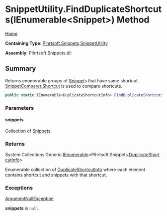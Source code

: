 # SnippetUtility\.FindDuplicateShortcuts\(IEnumerable\<Snippet>\) Method

[Home](../../../../README.md)

**Containing Type**: [Pihrtsoft.Snippets](../../README.md)\.[SnippetUtility](../README.md)

**Assembly**: Pihrtsoft\.Snippets\.dll

## Summary

Returns enumerable groups of [Snippet](../../Snippet/README.md)s that have same shortcut\. [SnippetComparer.Shortcut](../../Comparers/SnippetComparer/Shortcut/README.md) is used to compare shortcuts\.

```csharp
public static IEnumerable<DuplicateShortcutInfo> FindDuplicateShortcuts(IEnumerable<Snippet> snippets)
```

### Parameters

#### snippets

Collection of [Snippet](../../Snippet/README.md)s\.

### Returns

System\.Collections\.Generic\.[IEnumerable](https://docs.microsoft.com/en-us/dotnet/api/system.collections.generic.ienumerable-1)\<Pihrtsoft\.Snippets\.[DuplicateShortcutInfo](../../DuplicateShortcutInfo/README.md)>

Enumerable collection of [DuplicateShortcutInfo](../../DuplicateShortcutInfo/README.md) where each element contains shortcut and snippets with that shortcut\.

### Exceptions

[ArgumentNullException](https://docs.microsoft.com/en-us/dotnet/api/system.argumentnullexception)

**snippets** is `null`\.

